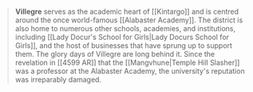 > **Villegre** serves as the academic heart of [[Kintargo]] and is centred around the once world-famous [[Alabaster Academy]]. The district is also home to numerous other schools, academies, and institutions, including [[Lady Docur's School for Girls|Lady Docurs School for Girls]], and the host of businesses that have sprung up to support them.
> The glory days of Villegre are long behind it. Since the revelation in [[4599 AR]] that the [[Mangvhune|Temple Hill Slasher]] was a professor at the Alabaster Academy, the university's reputation was irreparably damaged.








